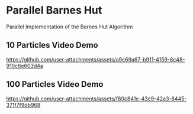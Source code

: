 # Parallel Barnes Hut
 Parallel Implementation of the Barnes Hut Algorithm


## 10 Particles Video Demo

https://github.com/user-attachments/assets/a9c69a67-b911-4159-8c48-910c6e603d4a

## 100 Particles Video Demo

https://github.com/user-attachments/assets/f80c841e-43e9-42a3-8445-371f7f9db968

